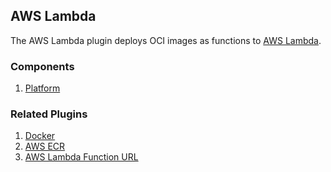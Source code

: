 ## AWS Lambda

The AWS Lambda plugin deploys OCI images as functions to [AWS Lambda](https://aws.amazon.com/lambda/getting-started/).

### Components

1. [Platform](./components/platform/README.md)

### Related Plugins

1. [Docker](../../docker/README.md)
2. [AWS ECR](../ecr/README.md)
3. [AWS Lambda Function URL](./function_url/README.md)

<!--This plugin does not implement the resource manager framework, so the 
"Resources" section is omitted-->